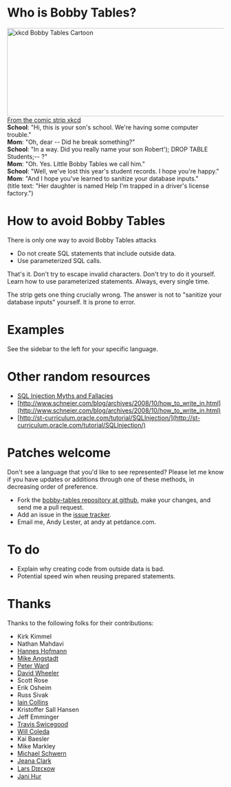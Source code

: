 Who is Bobby Tables?
====================

<p>
<a href="http://xkcd.com/327/"><img src="img/xkcd.png" alt="xkcd Bobby Tables Cartoon" height="205" width="666" /></a>
<a href="http://xkcd.com/327/">From the comic strip xkcd</a><br />
<b>School</b>: "Hi, this is your son's school. We're having some computer trouble."<br />
<b>Mom</b>: "Oh, dear -- Did he break something?"<br />
<b>School</b>: "In a way. Did you really name your son Robert'); DROP TABLE Students;-- ?"<br />
<b>Mom</b>: "Oh. Yes. Little Bobby Tables we call him."<br />
<b>School</b>: "Well, we've lost this year's student records. I hope you're happy."<br />
<b>Mom</b>: "And I hope you've learned to sanitize your database inputs."<br />
(title text: "Her daughter is named Help I'm trapped in a driver's license factory.")
</p>

How to avoid Bobby Tables
=========================

There is only one way to avoid Bobby Tables attacks

* Do not create SQL statements that include outside data.
* Use parameterized SQL calls.

That's it. Don't try to escape invalid characters. Don't try to do it yourself. Learn how to use parameterized statements. Always, every single time.

The strip gets one thing crucially wrong. The answer is not to "sanitize your database inputs" yourself. It is prone to error.

Examples
========

See the sidebar to the left for your specific language.

Other random resources
======================

* [SQL Injection Myths and Fallacies](http://www.slideshare.net/billkarwin/sql-injection-myths-and-fallacies)
* [http://www.schneier.com/blog/archives/2008/10/how_to_write_in.html](http://www.schneier.com/blog/archives/2008/10/how_to_write_in.html)
* [http://st-curriculum.oracle.com/tutorial/SQLInjection/](http://st-curriculum.oracle.com/tutorial/SQLInjection/)

Patches welcome
===============

Don't see a language that you'd like to see represented? Please let me know if you have updates or additions through one of these methods, in decreasing order of preference.

* Fork the [bobby-tables repository at github](http://github.com/petdance/bobby-tables), make your changes, and send me a pull request.
* Add an issue in the [issue tracker](http://github.com/petdance/bobby-tables/issues).
* Email me, Andy Lester, at andy at petdance.com.

To do
=====

* Explain why creating code from outside data is bad.
* Potential speed win when reusing prepared statements.

Thanks
======

Thanks to the following folks for their contributions:

* Kirk Kimmel
* Nathan Mahdavi
* [Hannes Hofmann](http://www5.informatik.uni-erlangen.de/en/our-team/hofmann-hannes)
* [Mike Angstadt](http://www.mangst.com)
* [Peter Ward](http://identi.ca/flowblok/)
* [David Wheeler](http://justatheory.com)
* Scott Rose
* Erik Osheim
* Russ Sivak
* [Iain Collins](http://iaincollins.com)
* Kristoffer Sall Hansen
* Jeff Emminger
* [Travis Swicegood](http://www.travisswicegood.com/)
* [Will Coleda](http://www.coleda.com/users/coke/)
* Kai Baesler
* Mike Markley
* [Michael Schwern](http://schwern.dreamhosters.com/)
* [Jeana Clark](http://jeanaclark.org/)
* [Lars Dɪᴇᴄᴋᴏᴡ](http://search.cpan.org/~daxim/)
* [Jani Hur](http://www.jani-hur.net)
